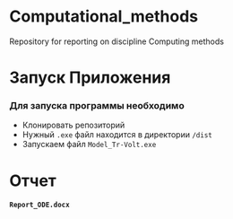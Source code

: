 # Computational_methods
 Repository for reporting on discipline Computing methods
 
 
 
 Запуск Приложения
=====================
 
 ### Для запуска программы необходимо 
 
 
* Клонировать репозиторий
* Нужный `.exe` файл находится в директории `/dist`
* Запускаем файл `Model_Tr-Volt.exe`
 
 
 Отчет 
=====================

#### **`Report_ODE.docx`**
